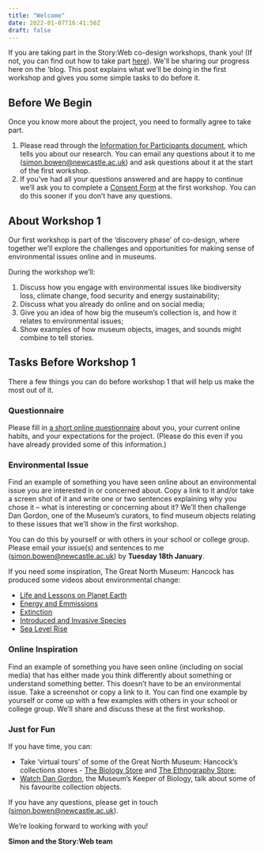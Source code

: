 ```yaml
---
title: "Welcome"
date: 2022-01-07T16:41:50Z
draft: false
---
```


If you are taking part in the Story:Web co-design workshops, thank you! (If not, you can find out how to take part [here](/takepart/)). We'll be sharing our progress here on the 'blog. This post explains what we’ll be doing in the first workshop and gives you some simple tasks to do before it.

## Before We Begin
Once you know more about the project, you need to formally agree to take part. 
1.	Please read through the [Information for Participants document](/assets/informationForParticipantsStoryWeb.pdf), which tells you about our research. You can email any questions about it to me (simon.bowen@newcastle.ac.uk) and ask questions about it at the start of the first workshop.
2.	If you’ve had all your questions answered and are happy to continue we’ll ask you to complete a [Consent Form](/assets/consentFormStoryWeb.pdf) at the first workshop. You can do this sooner if you don’t have any questions.

## About Workshop 1
Our first workshop is part of the ‘discovery phase’ of co-design, where together we’ll explore the challenges and opportunities for making sense of environmental issues online and in museums.

During the workshop we’ll:
1.	Discuss how you engage with environmental issues like biodiversity loss, climate change, food security and energy sustainability;
2.	Discuss what you already do online and on social media;
3.	Give you an idea of how big the museum’s collection is, and how it relates to environmental issues; 
4.	Show examples of how museum objects, images, and sounds might combine to tell stories.

## Tasks Before Workshop 1
There a few things you can do before workshop 1 that will help us make the most out of it.

### Questionnaire
Please fill in [a short online questionnaire](https://forms.office.com/r/tyGw6qN66S) about you, your current online habits, and your expectations for the project. (Please do this even if you have already provided some of this information.)

### Environmental Issue
Find an example of something you have seen online about an environmental issue you are interested in or concerned about. Copy a link to it and/or take a screen shot of it and write one or two sentences explaining why you chose it – what is interesting or concerning about it? We’ll then challenge Dan Gordon, one of the Museum’s curators, to find museum objects relating to these issues that we’ll show in the first workshop.

You can do this by yourself or with others in your school or college group. Please email your issue(s) and sentences to me (simon.bowen@newcastle.ac.uk) by **Tuesday 18th January**.

If you need some inspiration, The Great North Museum: Hancock has produced some videos about environmental change:
* [Life and Lessons on Planet Earth](https://youtu.be/cqH6y0oT8w0)
* [Energy and Emmissions](https://youtu.be/aeCTdonBvsQ)
* [Extinction](https://youtu.be/-p5Fv8t3ZOw)
* [Introduced and Invasive Species](https://youtu.be/ZvYyEamkXyM)
* [Sea Level Rise](https://youtu.be/rJs8Xlqg3SI)

### Online Inspiration
Find an example of something you have seen online (including on social media) that has either made you think differently about something or understand something better. This doesn’t have to be an environmental issue. Take a screenshot or copy a link to it. You can find one example by yourself or come up with a few examples with others in your school or college group. We’ll share and discuss these at the first workshop.

### Just for Fun
If you have time, you can:
* Take ‘virtual tours’ of some of the Great North Museum: Hancock’s collections stores - [The Biology Store](https://greatnorthmuseum.org.uk/visit-us/virtual-tours-biology-store) and [The Ethnography Store](https://greatnorthmuseum.org.uk/visit-us/virtual-tours-ethnography-store);
* [Watch Dan Gordon](https://www.youtube.com/watch?v=n0zr3qCThC8), the Museum’s Keeper of Biology, talk about some of his favourite collection objects. 

If you have any questions, please get in touch (simon.bowen@newcastle.ac.uk). 

We’re looking forward to working with you!

**Simon and the Story:Web team**